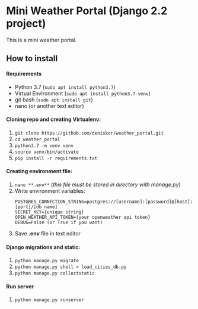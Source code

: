 # Mini Weather Portal (Django 2.2 project)

This is a mini weather portal.

## How to install
#### Requirements
*   Python 3.7 (```sudo apt install python3.7```)
*   Virtual Environment (```sudo apt install python3.7-venv```)
*   git bash (```sudo apt install git```)
*   nano (or another text editor)

#### Cloning repo and creating Virtualenv:
1)  ```git clone https://github.com/deniskor/weather_portal.git```
2)  ```cd weather_portal```
3)  ```python3.7 -m venv venv```
4)  ```source venv/bin/activate```
5)  ```pip install -r requirements.txt```

#### Creating environment file:
1) ```nano **.env**``` (*this file must be stored in directory with manage.py*)
2) Write environment variables:
    ```
   POSTGRES_CONNECTION_STRING=postgres://[username]:[password]@[host]:[port]/[db_name]
   SECRET_KEY={unique string}
   OPEN_WEATHER_API_TOKEN={your openweather api token}
   DEBUG=False (or True if you want) 
    ```
3) Save **.env** file in text editor

#### Django migrations and static:
1) ```python manage.py migrate```
2) ```python manage.py shell < load_cities_db.py```
3) ```python manage.py collectstatic```


#### Run server
1) ```python manage.py runserver``` 


